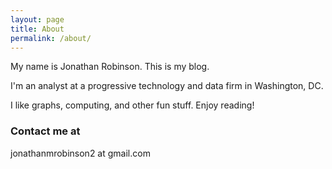 ```yaml
---
layout: page
title: About
permalink: /about/
---
```


My name is Jonathan Robinson. This is my blog. 

I'm an analyst at a progressive technology and data firm in Washington, DC.

I like graphs, computing, and other fun stuff. Enjoy reading!

### Contact me at

jonathanmrobinson2 at gmail.com

